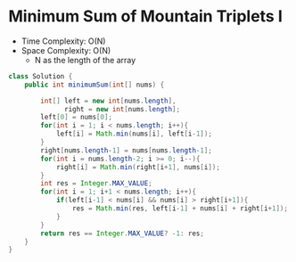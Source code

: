 # Minimum Sum of Mountain Triplets I

- Time Complexity: O(N)
- Space Complexity: O(N)
  - N as the length of the array

```java
class Solution {
    public int minimumSum(int[] nums) {

        int[] left = new int[nums.length],
              right = new int[nums.length];
        left[0] = nums[0];
        for(int i = 1; i < nums.length; i++){
            left[i] = Math.min(nums[i], left[i-1]);
        }
        right[nums.length-1] = nums[nums.length-1];
        for(int i = nums.length-2; i >= 0; i--){
            right[i] = Math.min(right[i+1], nums[i]);
        }
        int res = Integer.MAX_VALUE;
        for(int i = 1; i+1 < nums.length; i++){
            if(left[i-1] < nums[i] && nums[i] > right[i+1]){
                res = Math.min(res, left[i-1] + nums[i] + right[i+1]);
            }
        }
        return res == Integer.MAX_VALUE? -1: res;
    }
}
```
